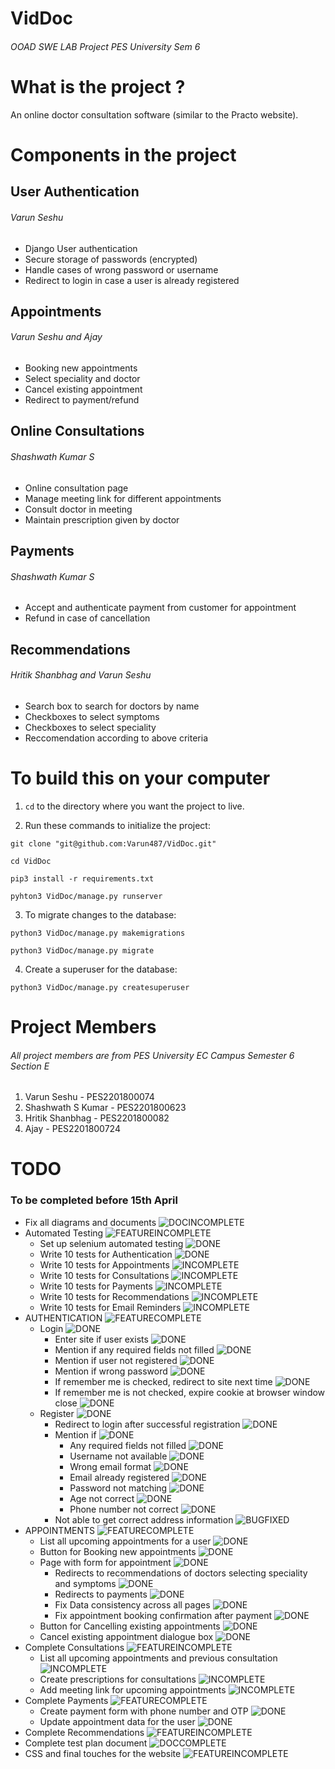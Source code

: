 # VidDoc
###### OOAD SWE LAB Project PES University Sem 6 

# What is the project ?

An online doctor consultation software (similar to the Practo website).

# Components in the project

## User Authentication
###### Varun Seshu
- Django User authentication
- Secure storage of passwords (encrypted)
- Handle cases of wrong password or username
- Redirect to login in case a user is already registered

## Appointments
###### Varun Seshu and Ajay
- Booking new appointments
- Select speciality and doctor
- Cancel existing appointment
- Redirect to payment/refund

## Online Consultations
###### Shashwath Kumar S
- Online consultation page
- Manage meeting link for different appointments
- Consult doctor in meeting
- Maintain prescription given by doctor

## Payments
###### Shashwath Kumar S
- Accept and authenticate payment from customer for appointment
- Refund in case of cancellation

## Recommendations
###### Hritik Shanbhag and Varun Seshu
- Search box to search for doctors by name
- Checkboxes to select symptoms
- Checkboxes to select speciality
- Reccomendation according to above criteria

# To build this on your computer

1. ```cd``` to the directory where you want the project to live.

2. Run these commands to initialize the project:

```
git clone "git@github.com:Varun487/VidDoc.git"

cd VidDoc

pip3 install -r requirements.txt

pyhton3 VidDoc/manage.py runserver
```
3. To migrate changes to the database:
```
python3 VidDoc/manage.py makemigrations

python3 VidDoc/manage.py migrate
```
4. Create a superuser for the database:
```
python3 VidDoc/manage.py createsuperuser
```

# Project Members
###### All project members are from PES University EC Campus Semester 6 Section E

1. Varun Seshu - PES2201800074
2. Shashwath S Kumar - PES2201800623 
3. Hritik Shanbhag - PES2201800082
4. Ajay - PES2201800724

# TODO
### To be completed before 15th April
- Fix all diagrams and documents  ![DOCINCOMPLETE]
- Automated Testing  ![FEATUREINCOMPLETE]
    - Set up selenium automated testing ![DONE]
    - Write 10 tests for Authentication  ![DONE]
    - Write 10 tests for Appointments ![INCOMPLETE]
    - Write 10 tests for Consultations ![INCOMPLETE]
    - Write 10 tests for Payments ![INCOMPLETE]
    - Write 10 tests for Recommendations ![INCOMPLETE]
    - Write 10 tests for Email Reminders ![INCOMPLETE]
- AUTHENTICATION ![FEATURECOMPLETE]
  - Login ![DONE]
    - Enter site if user exists ![DONE]
    - Mention if any required fields not filled ![DONE]
    - Mention if user not registered ![DONE]
    - Mention if wrong password ![DONE]
    - If remember me is checked, redirect to site next time ![DONE]
    - If remember me is not checked, expire cookie at browser window close ![DONE]
  - Register ![DONE]
    - Redirect to login after successful registration ![DONE]
    - Mention if ![DONE]
      - Any required fields not filled ![DONE]
      - Username not available ![DONE]
      - Wrong email format ![DONE]
      - Email already registered ![DONE]
      - Password not matching ![DONE]
      - Age not correct ![DONE]
      - Phone number not correct ![DONE]
    - Not able to get correct address information ![BUGFIXED]
- APPOINTMENTS ![FEATURECOMPLETE]
  - List all upcoming appointments for a user  ![DONE]
  - Button for Booking new appointments  ![DONE]
  - Page with form for appointment  ![DONE]
    - Redirects to recommendations of doctors selecting speciality and symptoms  ![DONE]
    - Redirects to payments  ![DONE]
    - Fix Data consistency across all pages  ![DONE]
    - Fix appointment booking confirmation after payment  ![DONE]
  - Button for Cancelling existing appointments  ![DONE]  
  - Cancel existing appointment dialogue box  ![DONE]
- Complete Consultations  ![FEATUREINCOMPLETE]
    - List all upcoming appointments and previous consultation ![INCOMPLETE]
    - Create prescriptions for consultations ![INCOMPLETE]
    - Add meeting link for upcoming appointments ![INCOMPLETE]
- Complete Payments  ![FEATURECOMPLETE]
    - Create payment form with phone number and OTP ![DONE]
    - Update appointment data for the user ![DONE]
- Complete Recommendations  ![FEATUREINCOMPLETE]
- Complete test plan document  ![DOCCOMPLETE]
- CSS and final touches for the website ![FEATUREINCOMPLETE]

[DONE]: https://img.shields.io/badge/DONE-brightgreen
[INCOMPLETE]: https://img.shields.io/badge/INCOMPLETE-red
[BUGFIXED]: https://img.shields.io/badge/BUG-FIXED-brightgreen
[FEATUREINCOMPLETE]: https://img.shields.io/badge/FEATURE-INCOMPLETE-red
[FEATURECOMPLETE]: https://img.shields.io/badge/FEATURE-COMPLETE-brightgreen
[MEETINGINCOMPLETE]: https://img.shields.io/badge/MEETING-INCOMPLETE-red
[DOCINCOMPLETE]: https://img.shields.io/badge/DOC-INCOMPLETE-red
[DOCCOMPLETE]: https://img.shields.io/badge/DOC-COMPLETE-brightgreen
